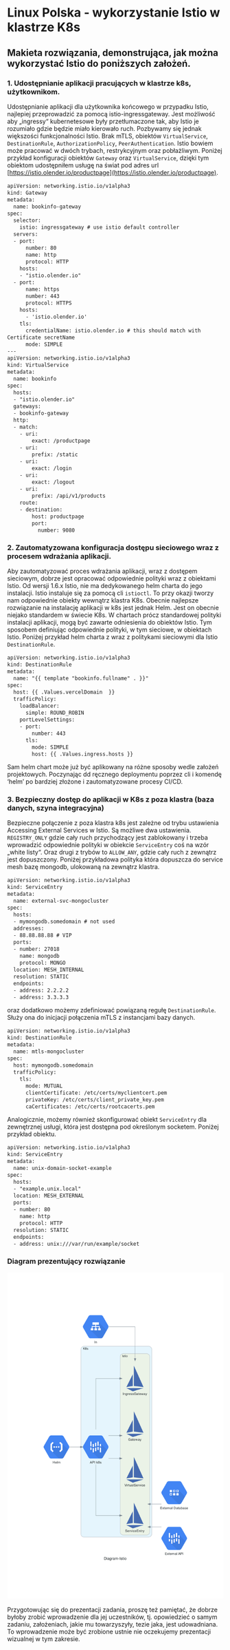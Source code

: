 




# Linux Polska - wykorzystanie Istio w klastrze K8s
## Makieta rozwiązania, demonstrująca, jak można wykorzystać Istio do poniższych założeń.

### 1. Udostępnianie aplikacji pracujących w klastrze k8s, użytkownikom.
Udostępnianie aplikacji dla użytkownika końcowego w przypadku Istio, najlepiej przeprowadzić za pomocą istio-ingressgateway. Jest możliwość aby „ingressy“ kubernetesowe były przetłumaczone tak, aby Istio je rozumiało gdzie będzie miało kierowało ruch. Pozbywamy się jednak większości funkcjonalności Istio. Brak mTLS, obiektów `VirtualService`,  `DestinationRule`, `AuthorizationPolicy`, `PeerAuthentication`. Istio bowiem może pracować w dwóch trybach, restrykcyjnym oraz pobłażliwym. Poniżej przykład konfiguracji obiektów `Gateway` oraz  `VirtualService`, dzięki tym obiektom udostępniłem usługę na świat pod adres url [https://istio.olender.io/productpage](https://istio.olender.io/productpage).
	
	apiVersion: networking.istio.io/v1alpha3
	kind: Gateway
	metadata:
	  name: bookinfo-gateway
	spec:
	  selector:
	    istio: ingressgateway # use istio default controller
	  servers:
	  - port:
	      number: 80
	      name: http
	      protocol: HTTP
	    hosts:
	    - "istio.olender.io"
	  - port:
	      name: https
	      number: 443
	      protocol: HTTPS
	    hosts:
	      - 'istio.olender.io'
	    tls:
	      credentialName: istio.olender.io # this should match with Certificate secretName
	      mode: SIMPLE
	---
	apiVersion: networking.istio.io/v1alpha3
	kind: VirtualService
	metadata:
	  name: bookinfo
	spec:
	  hosts:
	  - "istio.olender.io"
	  gateways:
	  - bookinfo-gateway
	  http:
	  - match:
	    - uri:
	        exact: /productpage
	    - uri:
	        prefix: /static
	    - uri:
	        exact: /login
	    - uri:
	        exact: /logout
	    - uri:
	        prefix: /api/v1/products
	    route:
	    - destination:
	        host: productpage
	        port:
	          number: 9080

### 2. Zautomatyzowana konfiguracja dostępu sieciowego wraz z procesem wdrażania aplikacji.
Aby zautomatyzować proces wdrażania aplikacji, wraz z dostępem sieciowym, dobrze jest opracować odpowiednie polityki wraz z obiektami Istio. Od wersji 1.6.x Istio, nie ma dedykowanego helm charta do jego instalacji. Istio instaluje się za pomocą cli `istioctl`. To przy okazji tworzy nam odpowiednie obiekty wewnątrz klastra K8s. Obecnie najlepsze rozwiązanie na instalację aplikacji w k8s jest jednak Helm. Jest on obecnie niejako standardem w świecie K8s. W chartach prócz standardowej polityki instalacji aplikacji, mogą być zawarte odniesienia do obiektów Istio. Tym sposobem definiując odpowiednie polityki, w tym sieciowe, w obiektach Istio.
Poniżej przykład helm charta z wraz z politykami sieciowymi dla Istio `DestinationRule`. 

	apiVersion: networking.istio.io/v1alpha3
	kind: DestinationRule
	metadata:
	  name: "{{ template "bookinfo.fullname" . }}"
	spec:
	  host: {{ .Values.vercelDomain  }}
	  trafficPolicy:
	    loadBalancer:
	      simple: ROUND_ROBIN
	    portLevelSettings:
	    - port:
	        number: 443
	      tls:
	        mode: SIMPLE
	        host: {{ .Values.ingress.hosts }}

Sam helm chart może już być aplikowany na różne sposoby wedle założeń projektowych. Poczynając dd ręcznego deploymentu poprzez cli i komendę ‘helm’ po bardziej złożone i zautomatyzowane procesy CI/CD.

### 3. Bezpieczny dostęp do aplikacji w K8s z poza klastra (baza danych, szyna integracyjna)
 Bezpieczne połączenie z poza klastra k8s jest zależne od trybu ustawienia Accessing External Services w Istio. Są możliwe dwa ustawienia. `REGISTRY_ONLY` gdzie cały ruch przychodzący jest zablokowany i trzeba wprowadzić odpowiednie polityki w obiekcie `ServiceEntry` coś na wzór „white listy“. Oraz drugi z trybów to `ALLOW_ANY`, gdzie cały ruch z zewnątrz jest dopuszczony. Poniżej przykładowa polityka która dopuszcza do service mesh bazę mongodb, ulokowaną na zewnątrz klastra.

	apiVersion: networking.istio.io/v1alpha3
	kind: ServiceEntry
	metadata:
	  name: external-svc-mongocluster
	spec:
	  hosts:
	  - mymongodb.somedomain # not used
	  addresses:
	  - 88.88.88.88 # VIP
	  ports:
	  - number: 27018
	    name: mongodb
	    protocol: MONGO
	  location: MESH_INTERNAL
	  resolution: STATIC
	  endpoints:
	  - address: 2.2.2.2
	  - address: 3.3.3.3

oraz dodatkowo możemy zdefiniować powiązaną regułę `DestinationRule`. Służy ona do inicjacji połączenia mTLS z instancjami bazy danych.

	apiVersion: networking.istio.io/v1alpha3
	kind: DestinationRule
	metadata:
	  name: mtls-mongocluster
	spec:
	  host: mymongodb.somedomain
	  trafficPolicy:
	    tls:
	      mode: MUTUAL
	      clientCertificate: /etc/certs/myclientcert.pem
	      privateKey: /etc/certs/client_private_key.pem
	      caCertificates: /etc/certs/rootcacerts.pem

Analogicznie, możemy również skonfigurować obiekt `ServiceEntry` dla zewnętrznej usługi, która jest dostępna pod określonym socketem. Poniżej przykład obiektu.

	apiVersion: networking.istio.io/v1alpha3
	kind: ServiceEntry
	metadata:
	  name: unix-domain-socket-example
	spec:
	  hosts:
	  - "example.unix.local"
	  location: MESH_EXTERNAL
	  ports:
	  - number: 80
	    name: http
	    protocol: HTTP
	  resolution: STATIC
	  endpoints:
	  - address: unix:///var/run/example/socket


### Diagram prezentujący rozwiązanie

![diagram-istio.png](diagram-istio.png)

Przygotowując się do prezentacji zadania, proszę też pamiętać, że dobrze byłoby zrobić wprowadzenie dla jej uczestników, tj. opowiedzieć o samym zadaniu, założeniach, jakie mu towarzyszyły, tezie jaka, jest udowadniana. To wprowadzenie może być zrobione ustnie nie oczekujemy prezentacji wizualnej w tym zakresie.